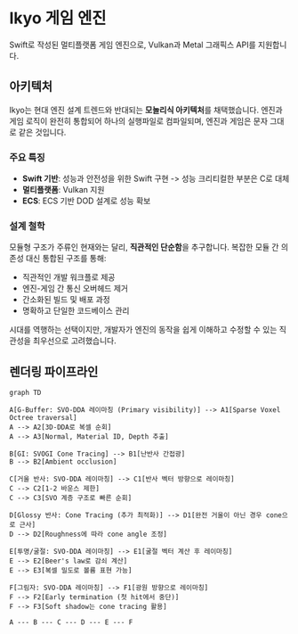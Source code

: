 # Ikyo 게임 엔진

Swift로 작성된 멀티플랫폼 게임 엔진으로, Vulkan과 Metal 그래픽스 API를 지원합니다.

## 아키텍처

Ikyo는 현대 엔진 설계 트렌드와 반대되는 **모놀리식 아키텍처**를 채택했습니다. 엔진과 게임 로직이 완전히 통합되어 하나의 실행파일로 컴파일되며, 엔진과 게임은 문자 그대로 같은 것입니다.

### 주요 특징

- **Swift 기반**: 성능과 안전성을 위한 Swift 구현 -> 성능 크리티컬한 부분은 C로 대체
- **멀티플랫폼**: Vulkan 지원
- **ECS**: ECS 기반 DOD 설계로 성능 확보

### 설계 철학

모듈형 구조가 주류인 현재와는 달리, **직관적인 단순함**을 추구합니다. 복잡한 모듈 간 의존성 대신 통합된 구조를 통해:

- 직관적인 개발 워크플로 제공
- 엔진-게임 간 통신 오버헤드 제거
- 간소화된 빌드 및 배포 과정
- 명확하고 단일한 코드베이스 관리

시대를 역행하는 선택이지만, 개발자가 엔진의 동작을 쉽게 이해하고 수정할 수 있는 직관성을 최우선으로 고려했습니다.

## 렌더링 파이프라인
```mermaid
graph TD

A[G-Buffer: SVO-DDA 레이마칭 (Primary visibility)] --> A1[Sparse Voxel Octree traversal]
A --> A2[3D-DDA로 복셀 순회]
A --> A3[Normal, Material ID, Depth 추출]

B[GI: SVOGI Cone Tracing] --> B1[난반사 간접광]
B --> B2[Ambient occlusion]

C[거울 반사: SVO-DDA 레이마칭] --> C1[반사 벡터 방향으로 레이마칭]
C --> C2[1-2 바운스 제한]
C --> C3[SVO 계층 구조로 빠른 순회]

D[Glossy 반사: Cone Tracing (추가 최적화)] --> D1[완전 거울이 아닌 경우 cone으로 근사]
D --> D2[Roughness에 따라 cone angle 조정]

E[투명/굴절: SVO-DDA 레이마칭] --> E1[굴절 벡터 계산 후 레이마칭]
E --> E2[Beer's law로 감쇠 계산]
E --> E3[복셀 밀도로 볼륨 표현 가능]

F[그림자: SVO-DDA 레이마칭] --> F1[광원 방향으로 레이마칭]
F --> F2[Early termination (첫 hit에서 중단)]
F --> F3[Soft shadow는 cone tracing 활용]

A --- B --- C --- D --- E --- F
```
